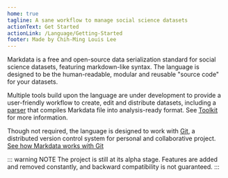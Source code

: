 ```yaml
---
home: true
tagline: A sane workflow to manage social science datasets
actionText: Get Started
actionLink: /Language/Getting-Started
footer: Made by Chih-Ming Louis Lee
---
```


Markdata is a free and open-source data serialization standard for social science datasets, featuring markdown-like syntax.
The language is designed to be the human-readable, modular and reusable "source code" for your datasets.

Multiple tools build upon the language are under development to provide a user-friendly workflow to create, edit and distribute datasets, including a [parser](#) that compiles Markdata file into analysis-ready format.
See [Toolkit](./Toolkit) for more information.

Though not required, the language is designed to work with [Git](https://git-scm.com/), a distributed version control system for personal and collaborative project.
[See how Markdata works with Git](/Language/Git-Integration)

::: warning NOTE
The project is still at its alpha stage.
Features are added and removed constantly, and backward compatibility is not guaranteed.
:::
